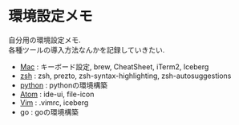 # 環境設定メモ

自分用の環境設定メモ.  
各種ツールの導入方法なんかを記録していきたい.

- [Mac](mac.md) : キーボード設定, brew, CheatSheet, iTerm2, Iceberg
- [zsh](zsh.md) : zsh, prezto, zsh-syntax-highlighting, zsh-autosuggestions
- [python](python.md) : pythonの環境構築
- [Atom](atom.md) : ide-ui, file-icon
- [Vim](vim.md) : .vimrc, iceberg
- go : goの環境構築
